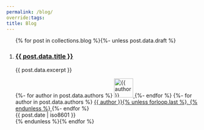 ```yaml
---
permalink: /blog/
override:tags:
title: Blog
---
```


<ol class="blog-roll">
{% for post in collections.blog %}{%- unless post.data.draft %}
    <li>
        <h3><a href="{{ post.url }}">{{ post.data.title }}</a></h3>
        <p class="excerpt">{{ post.data.excerpt }}</p>
        <div class="author-block">
          {%- for author in post.data.authors %}
          <a href="/blog/by-author/{{ author | slugify }}" class="avatar">
              <img src="/images/{{ author | slugify }}-avatar.jpg"
                  alt="{{ author }} Avatar"
                  loading="lazy"
                  decoding="async"
                  width="50"
                  height="50">
          </a>
          {%- endfor %}
          {%- for author in post.data.authors %}
          <a href="/blog/by-author/{{ author | slugify }}">
            {{ author }}{% unless forloop.last %}, {% endunless %}
          </a>
          {%- endfor %}<br>
          <relative-time format="datetime" datetime="{{ post.date | iso8601 }}">
            {{ post.date | iso8601 }}
          </relative-time>
        </div>
    </li>
{% endunless %}{% endfor %}
</ol>
